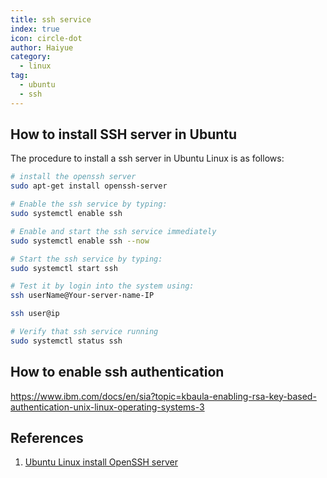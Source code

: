 ```yaml
---
title: ssh service
index: true
icon: circle-dot
author: Haiyue
category:
  - linux
tag:
  - ubuntu
  - ssh
---
```



## How to install SSH server in Ubuntu
The procedure to install a ssh server in Ubuntu Linux is as follows:

``` bash
# install the openssh server
sudo apt-get install openssh-server

# Enable the ssh service by typing:
sudo systemctl enable ssh

# Enable and start the ssh service immediately
sudo systemctl enable ssh --now

# Start the ssh service by typing:
sudo systemctl start ssh

# Test it by login into the system using:
ssh userName@Your-server-name-IP

ssh user@ip

# Verify that ssh service running
sudo systemctl status ssh
```
## How to enable ssh authentication
https://www.ibm.com/docs/en/sia?topic=kbaula-enabling-rsa-key-based-authentication-unix-linux-operating-systems-3

## References
01. [Ubuntu Linux install OpenSSH server](https://www.cyberciti.biz/faq/ubuntu-linux-install-openssh-server/)